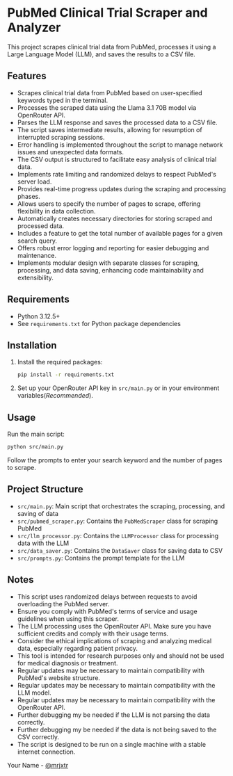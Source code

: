 # PubMed Clinical Trial Scraper and Analyzer

This project scrapes clinical trial data from PubMed, processes it using a Large Language Model (LLM), and saves the results to a CSV file.

## Features

- Scrapes clinical trial data from PubMed based on user-specified keywords typed in the terminal.
- Processes the scraped data using the Llama 3.1 70B model via OpenRouter API.
- Parses the LLM response and saves the processed data to a CSV file.
- The script saves intermediate results, allowing for resumption of interrupted scraping sessions.
- Error handling is implemented throughout the script to manage network issues and unexpected data formats.
- The CSV output is structured to facilitate easy analysis of clinical trial data.
- Implements rate limiting and randomized delays to respect PubMed's server load.
- Provides real-time progress updates during the scraping and processing phases.
- Allows users to specify the number of pages to scrape, offering flexibility in data collection.
- Automatically creates necessary directories for storing scraped and processed data.
- Includes a feature to get the total number of available pages for a given search query.
- Offers robust error logging and reporting for easier debugging and maintenance.
- Implements modular design with separate classes for scraping, processing, and data saving, enhancing code maintainability and extensibility.

## Requirements

- Python 3.12.5+
- See `requirements.txt` for Python package dependencies

## Installation

1. Install the required packages:

   ```bash
   pip install -r requirements.txt
   ```

2. Set up your OpenRouter API key in `src/main.py` or in your environment variables(*Recommended*).

## Usage

Run the main script:

```bash
python src/main.py
```

Follow the prompts to enter your search keyword and the number of pages to scrape.

## Project Structure

- `src/main.py`: Main script that orchestrates the scraping, processing, and saving of data
- `src/pubmed_scraper.py`: Contains the `PubMedScraper` class for scraping PubMed
- `src/llm_processor.py`: Contains the `LLMProcessor` class for processing data with the LLM
- `src/data_saver.py`: Contains the `DataSaver` class for saving data to CSV
- `src/prompts.py`: Contains the prompt template for the LLM

## Notes

- This script uses randomized delays between requests to avoid overloading the PubMed server.
- Ensure you comply with PubMed's terms of service and usage guidelines when using this scraper.
- The LLM processing uses the OpenRouter API. Make sure you have sufficient credits and comply with their usage terms.
- Consider the ethical implications of scraping and analyzing medical data, especially regarding patient privacy.
- This tool is intended for research purposes only and should not be used for medical diagnosis or treatment.
- Regular updates may be necessary to maintain compatibility with PubMed's website structure.
- Regular updates may be necessary to maintain compatibility with the LLM model.
- Regular updates may be necessary to maintain compatibility with the OpenRouter API.
- Further debugging my be needed if the LLM is not parsing the data correctly.
- Further debugging my be needed if the data is not being saved to the CSV correctly.
- The script is designed to be run on a single machine with a stable internet connection.

Your Name - [@mrjxtr](https://github.com/mrjxtr)
